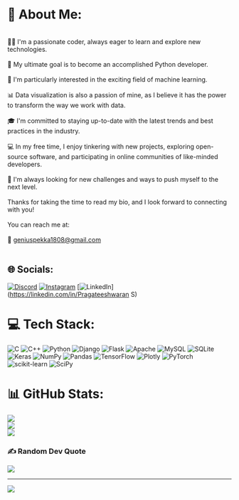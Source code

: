 # 💫 About Me:
<br>👨‍💻 I'm a passionate coder, always eager to learn and explore new technologies.<br><br>🐍 My ultimate goal is to become an accomplished Python developer.<br><br>🤖 I'm particularly interested in the exciting field of machine learning.<br><br>📊 Data visualization is also a passion of mine, as I believe it has the power to transform the way we work with data.<br><br>🎓 I'm committed to staying up-to-date with the latest trends and best practices in the industry.<br><br>💻 In my free time, I enjoy tinkering with new projects, exploring open-source software, and participating in online communities of like-minded developers.<br><br>🚀 I'm always looking for new challenges and ways to push myself to the next level.<br><br>Thanks for taking the time to read my bio, and I look forward to connecting with you!<br><br>You can reach me at:<br><br>📧 geniuspekka1808@gmail.com<br><br> 


## 🌐 Socials:
[![Discord](https://img.shields.io/badge/Discord-%237289DA.svg?logo=discord&logoColor=white)](https://discord.gg/pragateesh_.__#3377) [![Instagram](https://img.shields.io/badge/Instagram-%23E4405F.svg?logo=Instagram&logoColor=white)](https://instagram.com/pragateesh_.__) [![LinkedIn](https://img.shields.io/badge/LinkedIn-%230077B5.svg?logo=linkedin&logoColor=white)](https://linkedin.com/in/Pragateeshwaran S) 

# 💻 Tech Stack:
![C](https://img.shields.io/badge/c-%2300599C.svg?style=for-the-badge&logo=c&logoColor=white) ![C++](https://img.shields.io/badge/c++-%2300599C.svg?style=for-the-badge&logo=c%2B%2B&logoColor=white) ![Python](https://img.shields.io/badge/python-3670A0?style=for-the-badge&logo=python&logoColor=ffdd54) ![Django](https://img.shields.io/badge/django-%23092E20.svg?style=for-the-badge&logo=django&logoColor=white) ![Flask](https://img.shields.io/badge/flask-%23000.svg?style=for-the-badge&logo=flask&logoColor=white) ![Apache](https://img.shields.io/badge/apache-%23D42029.svg?style=for-the-badge&logo=apache&logoColor=white) ![MySQL](https://img.shields.io/badge/mysql-%2300f.svg?style=for-the-badge&logo=mysql&logoColor=white) ![SQLite](https://img.shields.io/badge/sqlite-%2307405e.svg?style=for-the-badge&logo=sqlite&logoColor=white) ![Keras](https://img.shields.io/badge/Keras-%23D00000.svg?style=for-the-badge&logo=Keras&logoColor=white) ![NumPy](https://img.shields.io/badge/numpy-%23013243.svg?style=for-the-badge&logo=numpy&logoColor=white) ![Pandas](https://img.shields.io/badge/pandas-%23150458.svg?style=for-the-badge&logo=pandas&logoColor=white) ![TensorFlow](https://img.shields.io/badge/TensorFlow-%23FF6F00.svg?style=for-the-badge&logo=TensorFlow&logoColor=white) ![Plotly](https://img.shields.io/badge/Plotly-%233F4F75.svg?style=for-the-badge&logo=plotly&logoColor=white) ![PyTorch](https://img.shields.io/badge/PyTorch-%23EE4C2C.svg?style=for-the-badge&logo=PyTorch&logoColor=white) ![scikit-learn](https://img.shields.io/badge/scikit--learn-%23F7931E.svg?style=for-the-badge&logo=scikit-learn&logoColor=white) ![SciPy](https://img.shields.io/badge/SciPy-%230C55A5.svg?style=for-the-badge&logo=scipy&logoColor=%white)
# 📊 GitHub Stats:
![](https://github-readme-stats.vercel.app/api?username=Pragateesh&theme=dark&hide_border=true&include_all_commits=true&count_private=false)<br/>
![](https://github-readme-streak-stats.herokuapp.com/?user=Pragateesh&theme=dark&hide_border=true)<br/>
![](https://github-readme-stats.vercel.app/api/top-langs/?username=Pragateesh&theme=dark&hide_border=true&include_all_commits=true&count_private=false&layout=compact)

### ✍️ Random Dev Quote
![](https://quotes-github-readme.vercel.app/api?type=vetical&theme=radical)

---
[![](https://visitcount.itsvg.in/api?id=Pragateesh&icon=7&color=12)](https://visitcount.itsvg.in)

<!-- Proudly created with GPRM ( https://gprm.itsvg.in ) -->
